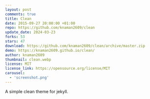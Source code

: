 ```yaml
---
layout: post
comments: true
title: Clean
date: 2015-09-27 20:00:00 +01:00
repo: https://github.com/knaman2609/clean
update_date: 2024-03-23
forks: 53
stars: 47
download: https://github.com/knaman2609/clean/archive/master.zip
demo: https://knaman2609.github.io/clean/
author: knaman2609
thumbnail: clean.webp
license: MIT
license_link: https://opensource.org/license/MIT
carousel:
  - 'screenshot.png'
---
```


A simple clean theme for jekyll.
